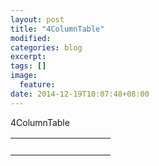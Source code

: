 ```yaml
---
layout: post
title: "4ColumnTable"
modified:
categories: blog
excerpt:
tags: []
image:
  feature:
date: 2014-12-19T10:07:48+08:00
---
```


4ColumnTable

<table id="mytbid">
  <tr>
    <th width="10%">  </th> <th width="25%">  </th> <th width="20%">  </th> <th  width="35%">  </th>
  </tr>
  <tr>
    <td> </td> <td> </td> <td> </td> <td> </td>
  </tr>
  <tr class="alt">
    <td> </td> <td> </td> <td> </td> <td> </td>
  </tr>
  <tr>
    <td> </td> <td> </td> <td> </td> <td> </td>
  </tr>
</table>
